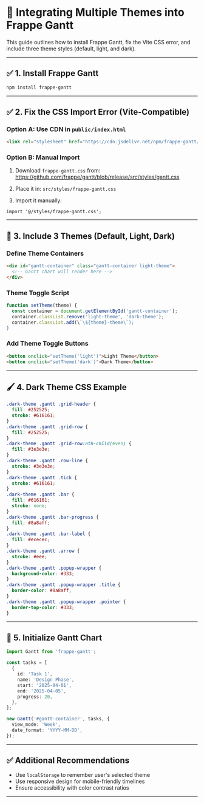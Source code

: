 
# 🎨 Integrating Multiple Themes into Frappe Gantt

This guide outlines how to install Frappe Gantt, fix the Vite CSS error, and include three theme styles (default, light, and dark).

---

## ✅ 1. Install Frappe Gantt

```bash
npm install frappe-gantt
```

---

## ✅ 2. Fix the CSS Import Error (Vite-Compatible)

### Option A: Use CDN in `public/index.html`
```html
<link rel="stylesheet" href="https://cdn.jsdelivr.net/npm/frappe-gantt/dist/frappe-gantt.css">
```

### Option B: Manual Import

1. Download `frappe-gantt.css` from:
   https://github.com/frappe/gantt/blob/release/src/styles/gantt.css

2. Place it in: `src/styles/frappe-gantt.css`

3. Import it manually:
```tsx
import '@/styles/frappe-gantt.css';
```

---

## 🎨 3. Include 3 Themes (Default, Light, Dark)

### Define Theme Containers
```html
<div id="gantt-container" class="gantt-container light-theme">
  <!-- Gantt chart will render here -->
</div>
```

### Theme Toggle Script
```js
function setTheme(theme) {
  const container = document.getElementById('gantt-container');
  container.classList.remove('light-theme', 'dark-theme');
  container.classList.add(\`\${theme}-theme\`);
}
```

### Add Theme Toggle Buttons
```html
<button onclick="setTheme('light')">Light Theme</button>
<button onclick="setTheme('dark')">Dark Theme</button>
```

---

## 🖌 4. Dark Theme CSS Example

```css
.dark-theme .gantt .grid-header {
  fill: #252525;
  stroke: #616161;
}
.dark-theme .gantt .grid-row {
  fill: #252525;
}
.dark-theme .gantt .grid-row:nth-child(even) {
  fill: #3e3e3e;
}
.dark-theme .gantt .row-line {
  stroke: #3e3e3e;
}
.dark-theme .gantt .tick {
  stroke: #616161;
}
.dark-theme .gantt .bar {
  fill: #616161;
  stroke: none;
}
.dark-theme .gantt .bar-progress {
  fill: #8a8aff;
}
.dark-theme .gantt .bar-label {
  fill: #ececec;
}
.dark-theme .gantt .arrow {
  stroke: #eee;
}
.dark-theme .gantt .popup-wrapper {
  background-color: #333;
}
.dark-theme .gantt .popup-wrapper .title {
  border-color: #8a8aff;
}
.dark-theme .gantt .popup-wrapper .pointer {
  border-top-color: #333;
}
```

---

## 🧠 5. Initialize Gantt Chart

```ts
import Gantt from 'frappe-gantt';

const tasks = [
  {
    id: 'Task 1',
    name: 'Design Phase',
    start: '2025-04-01',
    end: '2025-04-05',
    progress: 20,
  },
];

new Gantt('#gantt-container', tasks, {
  view_mode: 'Week',
  date_format: 'YYYY-MM-DD',
});
```

---

## ✅ Additional Recommendations

- Use `localStorage` to remember user's selected theme
- Use responsive design for mobile-friendly timelines
- Ensure accessibility with color contrast ratios

---
